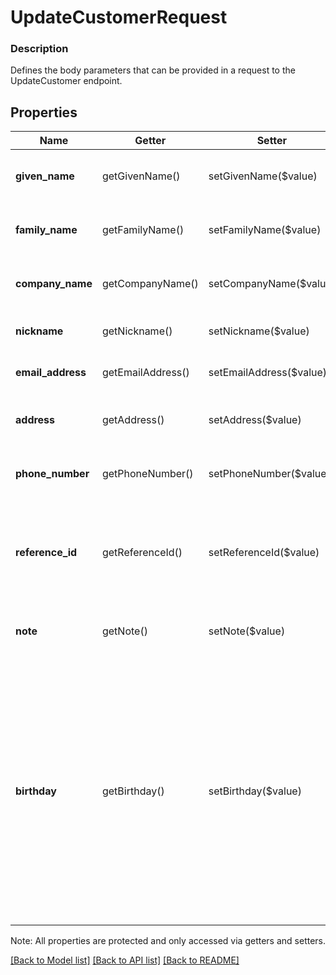 # UpdateCustomerRequest

### Description

Defines the body parameters that can be provided in a request to the UpdateCustomer endpoint.

## Properties
Name | Getter | Setter | Type | Description | Notes
------------ | ------------- | ------------- | ------------- | ------------- | -------------
**given_name** | getGivenName() | setGivenName($value) | **string** | The customer&#39;s given (i.e., first) name. | [optional] 
**family_name** | getFamilyName() | setFamilyName($value) | **string** | The customer&#39;s family (i.e., last) name. | [optional] 
**company_name** | getCompanyName() | setCompanyName($value) | **string** | The name of the customer&#39;s company. | [optional] 
**nickname** | getNickname() | setNickname($value) | **string** | A nickname for the customer. | [optional] 
**email_address** | getEmailAddress() | setEmailAddress($value) | **string** | The customer&#39;s email address. | [optional] 
**address** | getAddress() | setAddress($value) | [**\SquareConnect\Model\Address**](Address.md) | The customer&#39;s physical address. | [optional] 
**phone_number** | getPhoneNumber() | setPhoneNumber($value) | **string** | The customer&#39;s phone number. | [optional] 
**reference_id** | getReferenceId() | setReferenceId($value) | **string** | An optional second ID you can set to associate the customer with an entity in another system. | [optional] 
**note** | getNote() | setNote($value) | **string** | An optional note to associate with the customer. | [optional] 
**birthday** | getBirthday() | setBirthday($value) | **string** | The customer birthday in RFC-3339 format. Year is optional, timezone and times are not allowed. Example: &#x60;0000-09-01T00:00:00-00:00&#x60; for a birthday on September 1st. &#x60;1998-09-01T00:00:00-00:00&#x60; for a birthday on September 1st 1998. | [optional] 

Note: All properties are protected and only accessed via getters and setters.

[[Back to Model list]](../../README.md#documentation-for-models) [[Back to API list]](../../README.md#documentation-for-api-endpoints) [[Back to README]](../../README.md)

